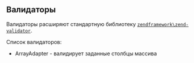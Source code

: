 
## Валидаторы

Валидаторы расширяют стандартную библиотеку [`zendframework\zend-validator`](https://github.com/zendframework/zend-validator).

Список валидаторов:

* ArrayAdapter - валидирует заданные столбцы массива
